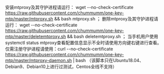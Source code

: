 安装mtproxy及其守护进程请运行：
wget --no-check-certificate https://raw.githubusercontent.com/chummumm/one-key-mtp/master/mtproxy.sh && bash mtproxy.sh  ；
删除mtproxy及其守护进程请运行：
wget --no-check-certificate https://raw.githubusercontent.com/chummumm/one-key-mtp/master/deletemtproxy.sh && bash deletemtproxy.sh ；
当手机用户使用systemctl status mtproxy查看配置信息显示不全时请使用方向键右键进行查看。
仅需注册守护进程请使用：curl --no-check-certificate https://raw.githubusercontent.com/chummumm/one-key-mtp/master/mtproxy-daemon.sh | bash
（该脚本只在Ubuntu18.04、Debian9、Debian10上进行过测试，Centos全线不支持）
